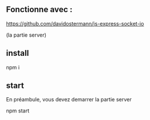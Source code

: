 
## Fonctionne avec :

https://github.com/davidostermann/js-express-socket-io

(la partie server)

## install

npm i

## start

En préambule, vous devez demarrer la partie server 

npm start


